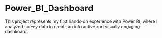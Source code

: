 # Power_BI_Dashboard
This project represents my first hands-on experience with Power BI, where I analyzed survey data to create an interactive and visually engaging dashboard.
